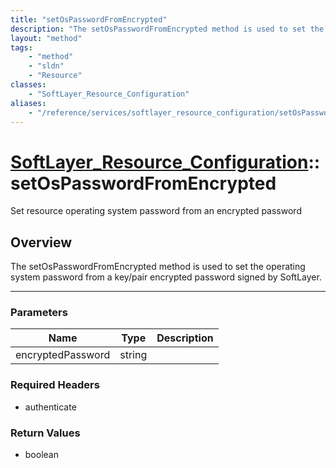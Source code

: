 ```yaml
---
title: "setOsPasswordFromEncrypted"
description: "The setOsPasswordFromEncrypted method is used to set the operating system password from a key/pair encrypted password si... "
layout: "method"
tags:
    - "method"
    - "sldn"
    - "Resource"
classes:
    - "SoftLayer_Resource_Configuration"
aliases:
    - "/reference/services/softlayer_resource_configuration/setOsPasswordFromEncrypted"
---
```

# [SoftLayer_Resource_Configuration](/reference/services/SoftLayer_Resource_Configuration)::setOsPasswordFromEncrypted

Set resource operating system password from an encrypted password


## Overview 
The setOsPasswordFromEncrypted method is used to set the operating system password from a key/pair encrypted password signed by SoftLayer. 

-----

### Parameters 
|Name | Type | Description |
| --- | --- | --- |
|encryptedPassword| string| |


### Required Headers
* authenticate


### Return Values
* boolean




